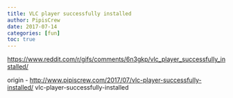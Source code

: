 ```yaml
---
title: VLC player successfully installed
author: PipisCrew
date: 2017-07-14
categories: [fun]
toc: true
---
```


https://www.reddit.com/r/gifs/comments/6n3gkp/vlc_player_successfully_installed/

origin - http://www.pipiscrew.com/2017/07/vlc-player-successfully-installed/ vlc-player-successfully-installed